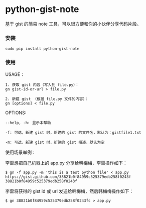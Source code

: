 # python-gist-note

基于 gist 的简易 note 工具，可以很方便和你的小伙伴分享代码片段。

### 安装

```
sudo pip install python-gist-note
```

### 使用

USAGE：

    1. 获取 gist 内容（写入到 file.py）：
    gn gist-id-or-url > file.py

    2. 新建 gist （根据 file.py 文件的内容）：
    gn [options] < file.py

OPTIONS:

    --help, -h: 显示本帮助

    -f: 可选，新建 gist 时，新建的 gist 的文件名，默认为：gistfile1.txt

    -m: 可选，新建 gist 时，新建的 gist 描述，默认为空

使用场景举例：

李雷想把自己机器上的 app.py 分享给韩梅梅，李雷操作如下：

```
$ gn -f app.py -m 'this is a test python file' < app.py
https://gist.github.com/38821b0f84959c525379edb258f0243f
38821b0f84959c525379edb258f0243f
```

李雷将获得的 gist id 或 url 发送给韩梅梅，然后韩梅梅操作如下：

```
$ gn 38821b0f84959c525379edb258f0243fc > app.py
```
